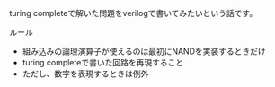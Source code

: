 turing completeで解いた問題をverilogで書いてみたいという話です。

ルール
- 組み込みの論理演算子が使えるのは最初にNANDを実装するときだけ
- turing completeで書いた回路を再現すること
- ただし、数字を表現するときは例外